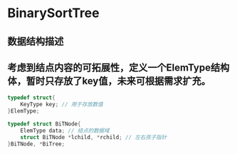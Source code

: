 # BinarySortTree

## 数据结构描述
## 考虑到结点内容的可拓展性，定义一个ElemType结构体，暂时只存放了key值，未来可根据需求扩充。
```c++
typedef struct{
    KeyType key; // 用于存放数值
}ElemType;

typedef struct BiTNode{
    ElemType data; // 结点的数据域
    struct BiTNode *lchild, *rchild; // 左右孩子指针
}BiTNode, *BiTree;
```
